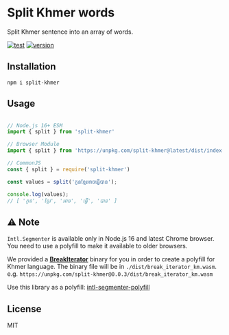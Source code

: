 # Split Khmer words

Split Khmer sentence into an array of words.

[![test](https://github.com/seanghay/split-khmer/actions/workflows/test.yml/badge.svg)](https://github.com/seanghay/split-khmer/actions/workflows/test.yml)
[![version](https://img.shields.io/npm/v/split-khmer)](https://npmjs.com/package/split-khmer)


## Installation

```
npm i split-khmer
```

## Usage

```js

// Node.js 16+ ESM
import { split } from 'split-khmer'

// Browser Module
import { split } from 'https://unpkg.com/split-khmer@latest/dist/index.mjs'

// CommonJS
const { split } = require('split-khmer') 

const values = split('កូនខ្មែរអាចធ្វើបាន');

console.log(values);
// [ 'កូន', 'ខ្មែរ', 'អាច', 'ធ្វើ', 'បាន' ]

```

## ⚠️ Note

`Intl.Segmenter` is available only in Node.js 16 and latest Chrome browser. You need to use a polyfill to make it available to older browsers.

We provided a [**BreakIterator**](./wasm/break_iterator_km.wasm) binary for you in order to create a polyfill for Khmer language. The binary file will be in `./dist/break_iterator_km.wasm`. e.g. `https://unpkg.com/split-khmer@0.0.3/dist/break_iterator_km.wasm`

Use this library as a polyfill: [intl-segmenter-polyfill](https://github.com/surferseo/intl-segmenter-polyfill)

## License 


MIT
